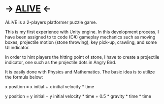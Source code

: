 # -> [ALIVE](https://kdu.itch.io/adt11presents-alive) <-

ALIVE is a 2-players platformer puzzle game.

This is my first experience with Unity engine. In this development process, I have been assigned to to code (C#) gameplay mechanics such as moving boxes, projectile motion (stone throwing), key pick-up, crawling, and some UI indicator.  

In order to hint players the hitting point of stone, I have to create a projectile indicator, one such as the projectile dots in Angry Bird. 

It is easily done with Physics and Mathematics. The basic idea is to utilize the formula below:

x position = x initial + x initial velocity * time

y position = y initial + y initial velocity * time + 0.5 * gravity * time * time
